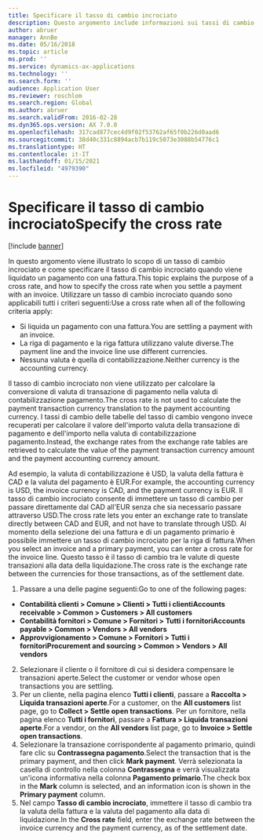 ```yaml
---
title: Specificare il tasso di cambio incrociato
description: Questo argomento include informazioni sui tassi di cambio incrociato in Microsoft Dynamics 365 Finance.
author: abruer
manager: AnnBe
ms.date: 05/16/2018
ms.topic: article
ms.prod: ''
ms.service: dynamics-ax-applications
ms.technology: ''
ms.search.form: ''
audience: Application User
ms.reviewer: roschlom
ms.search.region: Global
ms.author: abruer
ms.search.validFrom: 2016-02-28
ms.dyn365.ops.version: AX 7.0.0
ms.openlocfilehash: 317cad877cec4d9f02f53762af65f0b226d0aad6
ms.sourcegitcommit: 38d40c331c8894acb7b119c5073e3088b54776c1
ms.translationtype: HT
ms.contentlocale: it-IT
ms.lasthandoff: 01/15/2021
ms.locfileid: "4979390"
---
```

# <a name="specify-the-cross-rate"></a><span data-ttu-id="c7af2-103">Specificare il tasso di cambio incrociato</span><span class="sxs-lookup"><span data-stu-id="c7af2-103">Specify the cross rate</span></span>

[!include [banner](../includes/banner.md)]

<span data-ttu-id="c7af2-104">In questo argomento viene illustrato lo scopo di un tasso di cambio incrociato e come specificare il tasso di cambio incrociato quando viene liquidato un pagamento con una fattura.</span><span class="sxs-lookup"><span data-stu-id="c7af2-104">This topic explains the purpose of a cross rate, and how to specify the cross rate when you settle a payment with an invoice.</span></span> <span data-ttu-id="c7af2-105">Utilizzare un tasso di cambio incrociato quando sono applicabili tutti i criteri seguenti:</span><span class="sxs-lookup"><span data-stu-id="c7af2-105">Use a cross rate when all of the following criteria apply:</span></span> 
-   <span data-ttu-id="c7af2-106">Si liquida un pagamento con una fattura.</span><span class="sxs-lookup"><span data-stu-id="c7af2-106">You are settling a payment with an invoice.</span></span> 
-   <span data-ttu-id="c7af2-107">La riga di pagamento e la riga fattura utilizzano valute diverse.</span><span class="sxs-lookup"><span data-stu-id="c7af2-107">The payment line and the invoice line use different currencies.</span></span> 
-   <span data-ttu-id="c7af2-108">Nessuna valuta è quella di contabilizzazione.</span><span class="sxs-lookup"><span data-stu-id="c7af2-108">Neither currency is the accounting currency.</span></span> 

<span data-ttu-id="c7af2-109">Il tasso di cambio incrociato non viene utilizzato per calcolare la conversione di valuta di transazione di pagamento nella valuta di contabilizzazione pagamento.</span><span class="sxs-lookup"><span data-stu-id="c7af2-109">The cross rate is not used to calculate the payment transaction currency translation to the payment accounting currency.</span></span> <span data-ttu-id="c7af2-110">I tassi di cambio delle tabelle del tasso di cambio vengono invece recuperati per calcolare il valore dell'importo valuta della transazione di pagamento e dell'importo nella valuta di contabilizzazione pagamento.</span><span class="sxs-lookup"><span data-stu-id="c7af2-110">Instead, the exchange rates from the exchange rate tables are retrieved to calculate the value of the payment transaction currency amount and the payment accounting currency amount.</span></span> 

<span data-ttu-id="c7af2-111">Ad esempio, la valuta di contabilizzazione è USD, la valuta della fattura è CAD e la valuta del pagamento è EUR.</span><span class="sxs-lookup"><span data-stu-id="c7af2-111">For example, the accounting currency is USD, the invoice currency is CAD, and the payment currency is EUR.</span></span> <span data-ttu-id="c7af2-112">Il tasso di cambio incrociato consente di immettere un tasso di cambio per passare direttamente dal CAD all'EUR senza che sia necessario passare attraverso USD.</span><span class="sxs-lookup"><span data-stu-id="c7af2-112">The cross rate lets you enter an exchange rate to translate directly between CAD and EUR, and not have to translate through USD.</span></span> <span data-ttu-id="c7af2-113">Al momento della selezione dei una fattura e di un pagamento primario è possibile immettere un tasso di cambio incrociato per la riga di fattura.</span><span class="sxs-lookup"><span data-stu-id="c7af2-113">When you select an invoice and a primary payment, you can enter a cross rate for the invoice line.</span></span> <span data-ttu-id="c7af2-114">Questo tasso è il tasso di cambio tra le valute di queste transazioni alla data della liquidazione.</span><span class="sxs-lookup"><span data-stu-id="c7af2-114">The cross rate is the exchange rate between the currencies for those transactions, as of the settlement date.</span></span>

1.  <span data-ttu-id="c7af2-115">Passare a una delle pagine seguenti:</span><span class="sxs-lookup"><span data-stu-id="c7af2-115">Go to one of the following pages:</span></span>
- <span data-ttu-id="c7af2-116">**Contabilità clienti > Comune > Clienti > Tutti i clienti**</span><span class="sxs-lookup"><span data-stu-id="c7af2-116">**Accounts receivable > Common > Customers > All customers**</span></span> 
- <span data-ttu-id="c7af2-117">**Contabilità fornitori > Comune > Fornitori > Tutti i fornitori**</span><span class="sxs-lookup"><span data-stu-id="c7af2-117">**Accounts payable > Common > Vendors > All vendors**</span></span> 
- <span data-ttu-id="c7af2-118">**Approvvigionamento > Comune > Fornitori > Tutti i fornitori**</span><span class="sxs-lookup"><span data-stu-id="c7af2-118">**Procurement and sourcing > Common > Vendors > All vendors**</span></span>
2.  <span data-ttu-id="c7af2-119">Selezionare il cliente o il fornitore di cui si desidera compensare le transazioni aperte.</span><span class="sxs-lookup"><span data-stu-id="c7af2-119">Select the customer or vendor whose open transactions you are settling.</span></span> 
3.  <span data-ttu-id="c7af2-120">Per un cliente, nella pagina elenco **Tutti i clienti**, passare a **Raccolta > Liquida transazioni aperte**.</span><span class="sxs-lookup"><span data-stu-id="c7af2-120">For a customer, on the **All customers** list page, go to **Collect > Settle open transactions**.</span></span> <span data-ttu-id="c7af2-121">Per un fornitore, nella pagina elenco **Tutti i fornitori**, passare a **Fattura > Liquida transazioni aperte**.</span><span class="sxs-lookup"><span data-stu-id="c7af2-121">For a vendor, on the **All vendors** list page, go to **Invoice > Settle open transactions**.</span></span> 
4.  <span data-ttu-id="c7af2-122">Selezionare la transazione corrispondente al pagamento primario, quindi fare clic su **Contrassegna pagamento**.</span><span class="sxs-lookup"><span data-stu-id="c7af2-122">Select the transaction that is the primary payment, and then click **Mark payment**.</span></span> <span data-ttu-id="c7af2-123">Verrà selezionata la casella di controllo nella colonna **Contrassegna** e verrà visualizzata un'icona informativa nella colonna **Pagamento primario**.</span><span class="sxs-lookup"><span data-stu-id="c7af2-123">The check box in the **Mark** column is selected, and an information icon is shown in the **Primary payment** column.</span></span> 
5.  <span data-ttu-id="c7af2-124">Nel campo **Tasso di cambio incrociato**, immettere il tasso di cambio tra la valuta della fattura e la valuta del pagamento alla data di liquidazione.</span><span class="sxs-lookup"><span data-stu-id="c7af2-124">In the **Cross rate** field, enter the exchange rate between the invoice currency and the payment currency, as of the settlement date.</span></span> 
